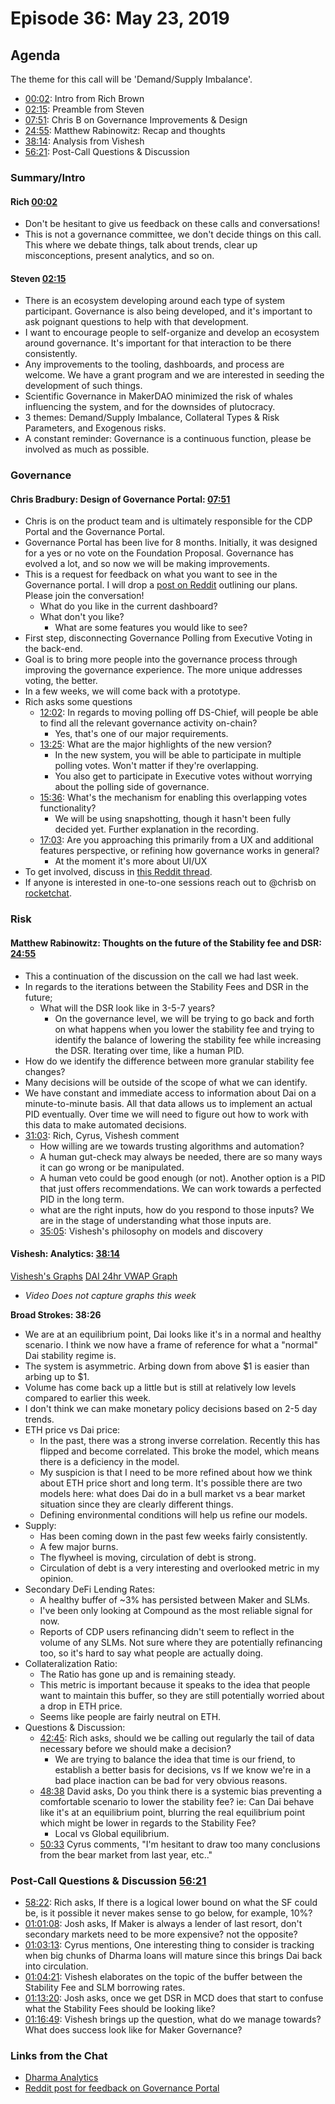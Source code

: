 # Episode 36: May 23, 2019

## Agenda

The theme for this call will be 'Demand/Supply Imbalance'.

* [00:02](https://youtu.be/E-YDss-fS6U?t=3): Intro from Rich Brown
* [02:15](https://youtu.be/E-YDss-fS6U?t=135): Preamble from Steven
* [07:51](https://youtu.be/E-YDss-fS6U?t=470): Chris B on Governance Improvements & Design
* [24:55](https://youtu.be/E-YDss-fS6U?t=1495): Matthew Rabinowitz: Recap and thoughts
* [38:14](https://youtu.be/E-YDss-fS6U?t=2297): Analysis from Vishesh
* [56:21](https://youtu.be/E-YDss-fS6U?t=3383): Post-Call Questions & Discussion

### Summary/Intro

#### Rich [00:02](https://youtu.be/E-YDss-fS6U?t=3)

* Don't be hesitant to give us feedback on these calls and conversations!
* This is not a governance committee, we don't decide things on this call. This where we debate things, talk about trends, clear up misconceptions, present analytics, and so on.

#### Steven [02:15](https://youtu.be/E-YDss-fS6U?t=135)

* There is an ecosystem developing around each type of system participant. Governance is also being developed, and it's important to ask poignant questions to help with that development.
* I want to encourage people to self-organize and develop an ecosystem around governance. It's important for that interaction to be there consistently.
* Any improvements to the tooling, dashboards, and process are welcome. We have a grant program and we are interested in seeding the development of such things.
* Scientific Governance in MakerDAO minimized the risk of whales influencing the system, and for the downsides of plutocracy.
* 3 themes: Demand/Supply Imbalance, Collateral Types & Risk Parameters, and Exogenous risks.
* A constant reminder: Governance is a continuous function, please be involved as much as possible.

### Governance

#### Chris Bradbury: Design of Governance Portal: [07:51](https://youtu.be/E-YDss-fS6U?t=470)

* Chris is on the product team and is ultimately responsible for the CDP Portal and the Governance Portal.
* Governance Portal has been live for 8 months. Initially, it was designed for a yes or no vote on the Foundation Proposal. Governance has evolved a lot, and so now we will be making improvements.
* This is a request for feedback on what you want to see in the Governance portal. I will drop a [post on Reddit](https://www.reddit.com/r/mkrgov/comments/bs53er/request_for_feedback_governance_voting/) outlining our plans. Please join the conversation!
  * What do you like in the current dashboard?
  * What don't you like?
    * What are some features you would like to see?
* First step, disconnecting Governance Polling from Executive Voting in the back-end.
* Goal is to bring more people into the governance process through improving the governance experience. The more unique addresses voting, the better.
* In a few weeks, we will come back with a prototype.
* Rich asks some questions
  * [12:02](https://youtu.be/E-YDss-fS6U?t=721): In regards to moving polling off DS-Chief, will people be able to find all the relevant governance activity on-chain?
    * Yes, that's one of our major requirements.
  * [13:25](https://youtu.be/E-YDss-fS6U?t=806): What are the major highlights of the new version?
    * In the new system, you will be able to participate in multiple polling votes. Won't matter if they're overlapping.
    * You also get to participate in Executive votes without worrying about the polling side of governance.
  * [15:36](https://youtu.be/E-YDss-fS6U?t=936): What's the mechanism for enabling this overlapping votes functionality?
    * We will be using snapshotting, though it hasn't been fully decided yet. Further explanation in the recording.
  * [17:03](https://youtu.be/E-YDss-fS6U?t=1023): Are you approaching this primarily from a UX and additional features perspective, or refining how governance works in general?
    * At the moment it's more about UI/UX
* To get involved, discuss in [this Reddit thread](https://www.reddit.com/r/mkrgov/comments/bs53er/request_for_feedback_governance_voting/).
* If anyone is interested in one-to-one sessions reach out to @chrisb on [rocketchat](https://chat.makerdao.com).

### Risk

#### Matthew Rabinowitz: Thoughts on the future of the Stability fee and DSR: [24:55](https://youtu.be/E-YDss-fS6U?t=1495)

* This a continuation of the discussion on the call we had last week.
* In regards to the iterations between the Stability Fees and DSR in the future;
  * What will the DSR look like in 3-5-7 years?
    * On the governance level, we will be trying to go back and forth on what happens when you lower the stability fee and trying to identify the balance of lowering the stability fee while increasing the DSR. Iterating over time, like a human PID.
* How do we identify the difference between more granular stability fee changes?
* Many decisions will be outside of the scope of what we can identify.
* We have constant and immediate access to information about Dai on a minute-to-minute basis. All that data allows us to implement an actual PID eventually. Over time we will need to figure out how to work with this data to make automated decisions.
* [31:03](https://youtu.be/E-YDss-fS6U?t=1866): Rich, Cyrus, Vishesh comment
  * How willing are we towards trusting algorithms and automation?
  * A human gut-check may always be needed, there are so many ways it can go wrong or be manipulated.
  * A human veto could be good enough \(or not\). Another option is a PID that just offers recommendations. We can work towards a perfected PID in the long term.
  * what are the right inputs, how do you respond to those inputs? We are in the stage of understanding what those inputs are.
  * [35:05](https://youtu.be/E-YDss-fS6U?t=2108): Vishesh's philosophy on models and discovery

#### Vishesh: Analytics: [38:14](https://youtu.be/E-YDss-fS6U?t=2297)

[Vishesh's Graphs](http://makerdao.descipher.io/) [DAI 24hr VWAP Graph](http://dai.descipher.io/)

* _Video Does not capture graphs this week_

**Broad Strokes: 38:26**

* We are at an equilibrium point, Dai looks like it's in a normal and healthy scenario. I think we now have a frame of reference for what a "normal" Dai stability regime is.
* The system is asymmetric. Arbing down from above $1 is easier than arbing up to $1.
* Volume has come back up a little but is still at relatively low levels compared to earlier this week.
* I don't think we can make monetary policy decisions based on 2-5 day trends.
* ETH price vs Dai price:
  * In the past, there was a strong inverse correlation. Recently this has flipped and become correlated. This broke the model, which means there is a deficiency in the model.
  * My suspicion is that I need to be more refined about how we think about ETH price short and long term. It's possible there are two models here: what does Dai do in a bull market vs a bear market situation since they are clearly different things.
  * Defining environmental conditions will help us refine our models.
* Supply:
  * Has been coming down in the past few weeks fairly consistently.
  * A few major burns.
  * The flywheel is moving, circulation of debt is strong.
  * Circulation of debt is a very interesting and overlooked metric in my opinion.
* Secondary DeFi Lending Rates:
  * A healthy buffer of ~3% has persisted between Maker and SLMs.
  * I've been only looking at Compound as the most reliable signal for now.
  * Reports of CDP users refinancing didn't seem to reflect in the volume of any SLMs. Not sure where they are potentially refinancing too, so it's hard to say what people are actually doing.
* Collateralization Ratio:
  * The Ratio has gone up and is remaining steady.
  * This metric is important because it speaks to the idea that people want to maintain this buffer, so they are still potentially worried about a drop in ETH price.
  * Seems like people are fairly neutral on ETH.
* Questions & Discussion:
  * [42:45](https://youtu.be/E-YDss-fS6U?t=2565): Rich asks, should we be calling out regularly the tail of data necessary before we should make a decision?
    * We are trying to balance the idea that time is our friend, to establish a better basis for decisions, vs If we know we're in a bad place inaction can be bad for very obvious reasons.
  * [48:38](https://youtu.be/E-YDss-fS6U?t=2918) David asks, Do you think there is a systemic bias preventing a comfortable scenario to lower the stability fee? ie: Can Dai behave like it's at an equilibrium point, blurring the real equilibrium point which might be lower in regards to the Stability Fee?
    * Local vs Global equilibrium.
  * [50:33](https://youtu.be/E-YDss-fS6U?t=3033) Cyrus comments, "I'm hesitant to draw too many conclusions from the bear market from last year, etc.."

### Post-Call Questions & Discussion [56:21](https://youtu.be/E-YDss-fS6U?t=3383)

* [58:22](https://youtu.be/E-YDss-fS6U?t=3501): Rich asks, If there is a logical lower bound on what the SF could be, is it possible it never makes sense to go below, for example, 10%?
* [01:01:08](https://youtu.be/E-YDss-fS6U?t=3669): Josh asks, If Maker is always a lender of last resort, don't secondary markets need to be more expensive? not the opposite?
* [01:03:13](https://youtu.be/E-YDss-fS6U?t=3793): Cyrus mentions, One interesting thing to consider is tracking when big chunks of Dharma loans will mature since this brings Dai back into circulation.
* [01:04:21](https://youtu.be/E-YDss-fS6U?t=3861): Vishesh elaborates on the topic of the buffer between the Stability Fee and SLM borrowing rates.
* [01:13:20](https://youtu.be/E-YDss-fS6U?t=4402): Josh asks, once we get DSR in MCD does that start to confuse what the Stability Fees should be looking like?
* [01:16:49](https://youtu.be/E-YDss-fS6U?t=4609): Vishesh brings up the question, what do we manage towards? What does success look like for Maker Governance?

### Links from the Chat

* [Dharma Analytics](https://dharmalytics.io/)
* [Reddit post for feedback on Governance Portal](https://www.reddit.com/r/mkrgov/comments/bs53er/request_for_feedback_governance_voting/)


